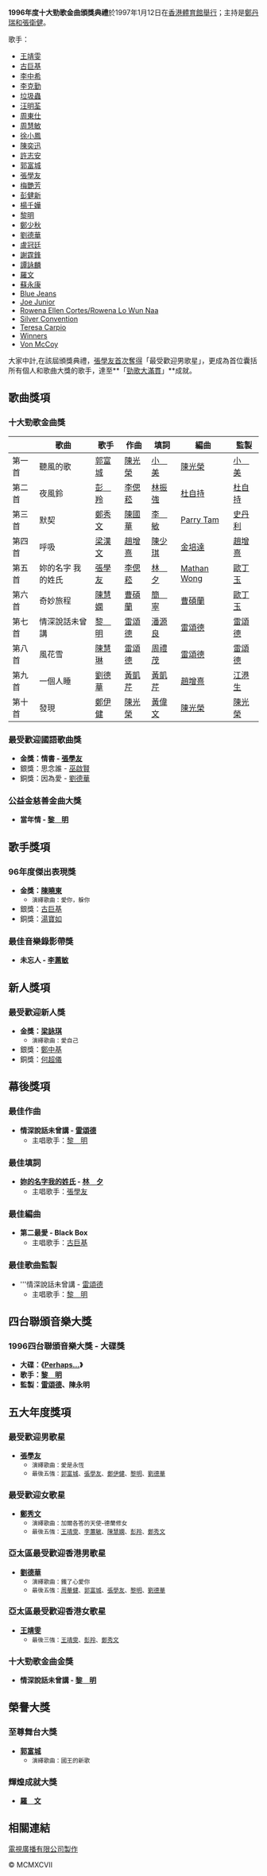 **1996年度十大勁歌金曲頒獎典禮**於1997年1月12日在[香港體育館舉行](../Page/香港體育館.md "wikilink")；主持是[鄭丹瑞和](../Page/鄭丹瑞.md "wikilink")[張衛健](../Page/張衛健.md "wikilink")。

歌手：

  - [王靖雯](../Page/王菲.md "wikilink")
  - [古巨基](../Page/古巨基.md "wikilink")
  - [李中希](../Page/李忠希.md "wikilink")
  - [李克勤](../Page/李克勤.md "wikilink")
  - [垃圾蟲](../Page/葉麗儀.md "wikilink")
  - [汪明荃](../Page/汪明荃.md "wikilink")
  - [周東仕](../Page/芳艷芬.md "wikilink")
  - [周慧敏](../Page/周慧敏.md "wikilink")
  - [徐小鳳](../Page/徐小鳳.md "wikilink")
  - [陳奕迅](../Page/陳奕迅.md "wikilink")
  - [許志安](../Page/許志安.md "wikilink")
  - [郭富城](../Page/郭富城.md "wikilink")
  - [張學友](https://zh.wikipedia.org/wiki/張學友 "wikilink")
  - [梅艷芳](../Page/梅艷芳.md "wikilink")
  - [彭健新](../Page/彭健新.md "wikilink")
  - [楊千嬅](../Page/楊千嬅.md "wikilink")
  - [黎明](../Page/黎明.md "wikilink")
  - [鄭少秋](../Page/鄭少秋.md "wikilink")
  - [劉德華](../Page/劉德華.md "wikilink")
  - [盧冠廷](../Page/盧冠廷.md "wikilink")
  - [謝霆鋒](../Page/謝霆鋒.md "wikilink")
  - [譚詠麟](../Page/譚詠麟.md "wikilink")
  - [羅文](../Page/羅文.md "wikilink")
  - [蘇永康](../Page/蘇永康.md "wikilink")
  - [Blue Jeans](https://zh.wikipedia.org/wiki/Blue_Jeans "wikilink")
  - [Joe Junior](../Page/Joe_Junior.md "wikilink")
  - [Rowena Ellen Cortes/Rowena Lo Wun Naa](../Page/露雲娜.md "wikilink")
  - [Silver
    Convention](https://zh.wikipedia.org/wiki/Silver_Convention "wikilink")
  - [Teresa Carpio](../Page/杜麗莎.md "wikilink")
  - [Winners](../Page/溫拿樂隊.md "wikilink")
  - [Von McCoy](https://zh.wikipedia.org/wiki/Van_McCoy "wikilink")

大家中計,在該屆頒獎典禮，[張學友首次奪得](https://zh.wikipedia.org/wiki/張學友 "wikilink")「最受歡迎男歌星」，更成為首位囊括所有個人和歌曲大獎的歌手，達至**「[勁歌大滿貫](https://zh.wikipedia.org/wiki/勁歌金曲頒獎典禮#勁歌大滿貫 "wikilink")」**成就。

## 歌曲獎項

### 十大勁歌金曲獎

|     | 歌曲        | 歌手                                                  | 作曲                                                  | 填詞                                                        | 編曲                                                                  | 監製                                                          |
| --- | --------- | --------------------------------------------------- | --------------------------------------------------- | --------------------------------------------------------- | ------------------------------------------------------------------- | ----------------------------------------------------------- |
| 第一首 | 聽風的歌      | [郭富城](../Page/郭富城.md "wikilink")                    | [陳光榮](../Page/陳光榮.md "wikilink")                    | [小　美](../Page/小美_\(香港\).md "wikilink")                    | [陳光榮](../Page/陳光榮.md "wikilink")                                    | [小　美](../Page/小美_\(香港\).md "wikilink")                      |
| 第二首 | 夜風鈴       | [彭　羚](../Page/彭羚.md "wikilink")                     | [李偲菘](../Page/李偲菘.md "wikilink")                    | [林振強](../Page/林振強.md "wikilink")                          | [杜自持](../Page/杜自持.md "wikilink")                                    | [杜自持](../Page/杜自持.md "wikilink")                            |
| 第三首 | 默契        | [鄭秀文](../Page/鄭秀文.md "wikilink")                    | [陳國華](https://zh.wikipedia.org/wiki/陳國華 "wikilink") | [李　敏](https://zh.wikipedia.org/wiki/李敏_\(香港\) "wikilink") | [Parry Tam](https://zh.wikipedia.org/wiki/Parry_Tam "wikilink")     | [史丹利](https://zh.wikipedia.org/wiki/史丹利_\(音樂人\) "wikilink") |
| 第四首 | 呼吸        | [梁漢文](https://zh.wikipedia.org/wiki/梁漢文 "wikilink") | [趙增熹](../Page/趙增熹.md "wikilink")                    | [陳少琪](https://zh.wikipedia.org/wiki/陳少琪 "wikilink")       | [金培達](../Page/金培達.md "wikilink")                                    | [趙增熹](../Page/趙增熹.md "wikilink")                            |
| 第五首 | 妳的名字 我的姓氏 | [張學友](https://zh.wikipedia.org/wiki/張學友 "wikilink") | [李偲菘](../Page/李偲菘.md "wikilink")                    | [林　夕](../Page/林夕.md "wikilink")                           | [Mathan Wong](https://zh.wikipedia.org/wiki/Mathan_Wong "wikilink") | [歐丁玉](../Page/歐丁玉.md "wikilink")                            |
| 第六首 | 奇妙旅程      | [陳慧嫻](../Page/陳慧嫻.md "wikilink")                    | [曹碩蘭](https://zh.wikipedia.org/wiki/曹碩蘭 "wikilink") | [簡　寧](https://zh.wikipedia.org/wiki/簡寧 "wikilink")        | [曹碩蘭](https://zh.wikipedia.org/wiki/曹碩蘭 "wikilink")                 | [歐丁玉](../Page/歐丁玉.md "wikilink")                            |
| 第七首 | 情深說話未曾講   | [黎　明](../Page/黎明.md "wikilink")                     | [雷頌德](../Page/雷頌德.md "wikilink")                    | [潘源良](https://zh.wikipedia.org/wiki/潘源良 "wikilink")       | [雷頌德](../Page/雷頌德.md "wikilink")                                    | [雷頌德](../Page/雷頌德.md "wikilink")                            |
| 第八首 | 風花雪       | [陳慧琳](../Page/陳慧琳.md "wikilink")                    | [雷頌德](../Page/雷頌德.md "wikilink")                    | [周禮茂](../Page/周禮茂.md "wikilink")                          | [雷頌德](../Page/雷頌德.md "wikilink")                                    | [雷頌德](../Page/雷頌德.md "wikilink")                            |
| 第九首 | 一個人睡      | [劉德華](../Page/劉德華.md "wikilink")                    | [黃凱芹](../Page/黃凱芹.md "wikilink")                    | [黃凱芹](../Page/黃凱芹.md "wikilink")                          | [趙增熹](../Page/趙增熹.md "wikilink")                                    | [江港生](https://zh.wikipedia.org/wiki/江港生 "wikilink")         |
| 第十首 | 發現        | [鄭伊健](../Page/鄭伊健.md "wikilink")                    | [陳光榮](../Page/陳光榮.md "wikilink")                    | [黃偉文](https://zh.wikipedia.org/wiki/黃偉文 "wikilink")       | [陳光榮](../Page/陳光榮.md "wikilink")                                    | [陳光榮](../Page/陳光榮.md "wikilink")                            |

### 最受歡迎國語歌曲獎

  - **金獎：情書 - [張學友](https://zh.wikipedia.org/wiki/張學友 "wikilink")**
  - 銀獎：思念誰 - [巫啟賢](../Page/巫啟賢.md "wikilink")
  - 銅獎：因為愛 - [劉德華](../Page/劉德華.md "wikilink")

### 公益金慈善金曲大獎

  - **當年情 - [黎　明](../Page/黎明.md "wikilink")**

## 歌手獎項

### 96年度傑出表現獎

  - **金獎：[陳曉東](https://zh.wikipedia.org/wiki/陳曉東 "wikilink")**
      - <small> 演繹歌曲：愛你，躲你 </small>
  - 銀獎：[古巨基](../Page/古巨基.md "wikilink")
  - 銅獎：[湯寶如](../Page/湯寶如.md "wikilink")

### 最佳音樂錄影帶獎

  - **未忘人 - [李蕙敏](../Page/李蕙敏.md "wikilink")**

## 新人獎項

### 最受歡迎新人獎

  - **金獎：[梁詠琪](https://zh.wikipedia.org/wiki/梁詠琪 "wikilink")**
      - <small> 演繹歌曲：愛自己 </small>
  - 銀獎：[鄭中基](../Page/鄭中基.md "wikilink")
  - 銅獎：[何超儀](../Page/何超儀.md "wikilink")

## 幕後獎項

### 最佳作曲

  - **情深說話未曾講 - [雷頌德](../Page/雷頌德.md "wikilink")**
      - 主唱歌手：[黎　明](../Page/黎明.md "wikilink")

### 最佳填詞

  - **[妳的名字我的姓氏](../Page/妳的名字我的姓氏.md "wikilink") -
    [林　夕](../Page/林夕.md "wikilink")**
      - 主唱歌手：[張學友](https://zh.wikipedia.org/wiki/張學友 "wikilink")

### 最佳編曲

  - **第二最愛 - Black Box**
      - 主唱歌手：[古巨基](../Page/古巨基.md "wikilink")

### 最佳歌曲監製

  - '''情深說話未曾講 - [雷頌德](../Page/雷頌德.md "wikilink")
      - 主唱歌手：[黎　明](../Page/黎明.md "wikilink")

## 四台聯頒音樂大獎

### 1996四台聯頒音樂大獎 - 大碟獎

  - **大碟：《[Perhaps...](https://zh.wikipedia.org/wiki/Perhaps... "wikilink")》**
  - **歌手：[黎　明](../Page/黎明.md "wikilink")**
  - **監製：[雷頌德](../Page/雷頌德.md "wikilink")、陳永明**

## 五大年度獎項

### 最受歡迎男歌星

  - **[張學友](https://zh.wikipedia.org/wiki/張學友 "wikilink")**
      - <small>演繹歌曲：愛是永恆</small>
      - <small>最後五強：[郭富城](../Page/郭富城.md "wikilink")、[張學友](https://zh.wikipedia.org/wiki/張學友 "wikilink")、[鄭伊健](../Page/鄭伊健.md "wikilink")、[黎明](../Page/黎明.md "wikilink")、[劉德華](../Page/劉德華.md "wikilink")</small>

### 最受歡迎女歌星

  - **[鄭秀文](../Page/鄭秀文.md "wikilink")**
      - <small>演繹歌曲：加爾各答的天使-德蘭修女</small>
      - <small>最後五強：[王靖雯](https://zh.wikipedia.org/wiki/王靖雯 "wikilink")、[李蕙敏](../Page/李蕙敏.md "wikilink")、[陳慧嫻](../Page/陳慧嫻.md "wikilink")、[彭羚](../Page/彭羚.md "wikilink")、[鄭秀文](../Page/鄭秀文.md "wikilink")</small>

### 亞太區最受歡迎香港男歌星

  - **[劉德華](../Page/劉德華.md "wikilink")**
      - <small>演繹歌曲：鐵了心愛你</small>
      - <small>最後五強：[周華健](https://zh.wikipedia.org/wiki/周華健 "wikilink")、[郭富城](../Page/郭富城.md "wikilink")、[張學友](https://zh.wikipedia.org/wiki/張學友 "wikilink")、[黎明](../Page/黎明.md "wikilink")、[劉德華](../Page/劉德華.md "wikilink")</small>

### 亞太區最受歡迎香港女歌星

  - **[王靖雯](https://zh.wikipedia.org/wiki/王靖雯 "wikilink")**
      - <small>最後三強：[王靖雯](https://zh.wikipedia.org/wiki/王靖雯 "wikilink")、[彭羚](../Page/彭羚.md "wikilink")、[鄭秀文](../Page/鄭秀文.md "wikilink")</small>

### 十大勁歌金曲金獎

  - **情深說話未曾講 - [黎　明](../Page/黎明.md "wikilink")**

## 榮譽大獎

### 至尊舞台大獎

  - **[郭富城](../Page/郭富城.md "wikilink")**
      - <small>演繹歌曲：國王的新歌</small>

### 輝煌成就大獎

  - **[羅　文](../Page/羅文.md "wikilink")**

## 相關連結

[電視廣播有限公司製作](../Page/電視廣播有限公司.md "wikilink")

© MCMXCVII